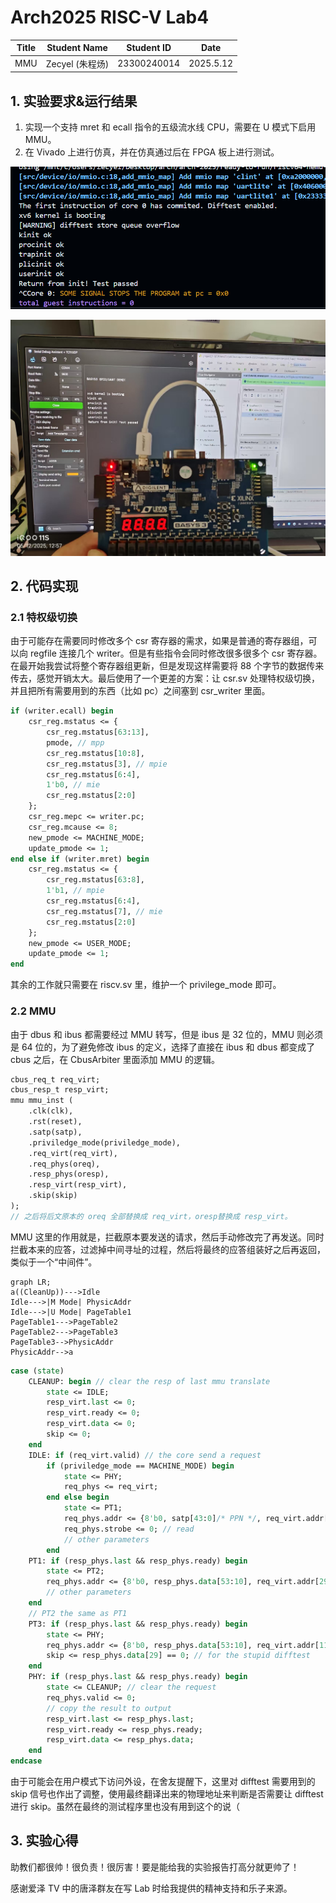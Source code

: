 # Arch2025 RISC-V Lab4



| Title         | Student Name    | Student ID  | Date     |
| ------------- | --------------- | ----------- | -------- |
| MMU | Zecyel (朱程炀) | 23300240014 | 2025.5.12 |



## 1. 实验要求&运行结果

1. 实现一个支持 mret 和 ecall 指令的五级流水线 CPU，需要在 U 模式下启用 MMU。
2. 在 Vivado 上进行仿真，并在仿真通过后在 FPGA 板上进行测试。

![hit_good_trap](lab5/hit_good_trap.png)

![fpga](lab5/fpga.jpg)

## 2. 代码实现

### 2.1 特权级切换

由于可能存在需要同时修改多个 csr 寄存器的需求，如果是普通的寄存器组，可以向 regfile 连接几个 writer。但是有些指令会同时修改很多很多个 csr 寄存器。在最开始我尝试将整个寄存器组更新，但是发现这样需要将 88 个字节的数据传来传去，感觉开销太大。最后使用了一个更差的方案：让 csr.sv 处理特权级切换，并且把所有需要用到的东西（比如 pc）之间塞到 csr_writer 里面。

```systemverilog
if (writer.ecall) begin
    csr_reg.mstatus <= {
        csr_reg.mstatus[63:13],
        pmode, // mpp
        csr_reg.mstatus[10:8],
        csr_reg.mstatus[3], // mpie
        csr_reg.mstatus[6:4],
        1'b0, // mie
        csr_reg.mstatus[2:0]
    };
    csr_reg.mepc <= writer.pc;
    csr_reg.mcause <= 8;
    new_pmode <= MACHINE_MODE;
    update_pmode <= 1;
end else if (writer.mret) begin
    csr_reg.mstatus <= {
        csr_reg.mstatus[63:8],
        1'b1, // mpie
        csr_reg.mstatus[6:4],
        csr_reg.mstatus[7], // mie
        csr_reg.mstatus[2:0]
    };
    new_pmode <= USER_MODE;
    update_pmode <= 1;
end
```

其余的工作就只需要在 riscv.sv 里，维护一个 privilege_mode 即可。

### 2.2 MMU

由于 dbus 和 ibus 都需要经过 MMU 转写，但是 ibus 是 32 位的，MMU 则必须是 64 位的，为了避免修改 ibus 的定义，选择了直接在 ibus 和 dbus 都变成了 cbus 之后，在 CbusArbiter 里面添加 MMU 的逻辑。

```systemverilog
cbus_req_t req_virt;
cbus_resp_t resp_virt;
mmu mmu_inst (
    .clk(clk),
    .rst(reset),
    .satp(satp),
    .priviledge_mode(priviledge_mode),
    .req_virt(req_virt),
    .req_phys(oreq),
    .resp_phys(oresp),
    .resp_virt(resp_virt),
    .skip(skip)
);
// 之后将后文原本的 oreq 全部替换成 req_virt，oresp替换成 resp_virt。
```

MMU 这里的作用就是，拦截原本要发送的请求，然后手动修改完了再发送。同时拦截本来的应答，过滤掉中间寻址的过程，然后将最终的应答组装好之后再返回，类似于一个“中间件”。

```mermaid
graph LR;
a((CleanUp))--->Idle
Idle--->|M Mode| PhysicAddr
Idle--->|U Mode| PageTable1
PageTable1--->PageTable2
PageTable2--->PageTable3
PageTable3-->PhysicAddr
PhysicAddr-->a
```

```systemverilog
case (state)
    CLEANUP: begin // clear the resp of last mmu translate
        state <= IDLE;
        resp_virt.last <= 0;
        resp_virt.ready <= 0;
        resp_virt.data <= 0;
        skip <= 0;
    end
    IDLE: if (req_virt.valid) // the core send a request
        if (priviledge_mode == MACHINE_MODE) begin
            state <= PHY;
            req_phys <= req_virt;
        end else begin
            state <= PT1;
            req_phys.addr <= {8'b0, satp[43:0]/* PPN */, req_virt.addr[38:30], 3'b0};
            req_phys.strobe <= 0; // read
            // other parameters
        end
    PT1: if (resp_phys.last && resp_phys.ready) begin
        state <= PT2;
        req_phys.addr <= {8'b0, resp_phys.data[53:10], req_virt.addr[29:21], 3'b0};
        // other parameters
    end
	// PT2 the same as PT1
    PT3: if (resp_phys.last && resp_phys.ready) begin
        state <= PHY;
        req_phys.addr <= {8'b0, resp_phys.data[53:10], req_virt.addr[11:0]};
        skip <= resp_phys.data[29] == 0; // for the stupid difftest
    end
    PHY: if (resp_phys.last && resp_phys.ready) begin
        state <= CLEANUP; // clear the request
        req_phys.valid <= 0;
        // copy the result to output
        resp_virt.last <= resp_phys.last;
        resp_virt.ready <= resp_phys.ready;
        resp_virt.data <= resp_phys.data;
    end
endcase
```

由于可能会在用户模式下访问外设，在舍友提醒下，这里对 difftest 需要用到的 skip 信号也作出了调整，使用最终翻译出来的物理地址来判断是否需要让 difftest 进行 skip。虽然在最终的测试程序里也没有用到这个的说（

## 3. 实验心得

助教们都很帅！很负责！很厉害！要是能给我的实验报告打高分就更帅了！

感谢爱泽 TV 中的唐泽群友在写 Lab 时给我提供的精神支持和乐子来源。
